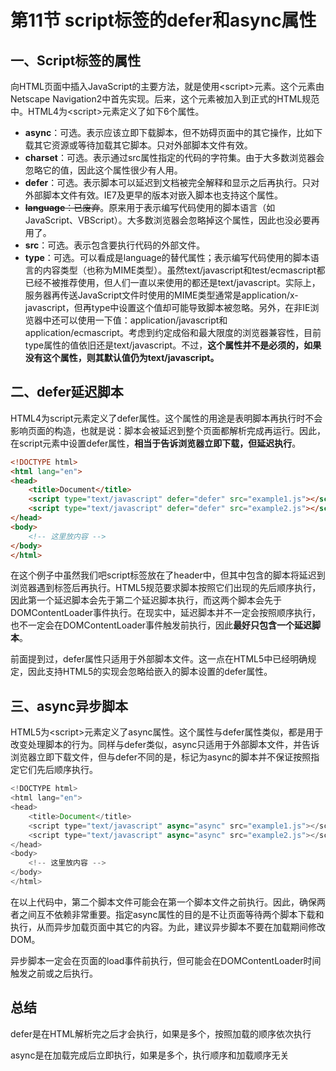 # 第11节 script标签的defer和async属性

## 一、Script标签的属性

向HTML页面中插入JavaScript的主要方法，就是使用&lt;script&gt;元素。这个元素由Netscape Navigation2中首先实现。后来，这个元素被加入到正式的HTML规范中。HTML4为&lt;script&gt;元素定义了如下6个属性。

* **async**：可选。表示应该立即下载脚本，但不妨碍页面中的其它操作，比如下载其它资源或等待加载其它脚本。只对外部脚本文件有效。
* **charset**：可选。表示通过src属性指定的代码的字符集。由于大多数浏览器会忽略它的值，因此这个属性很少有人用。
* **defer**：可选。表示脚本可以延迟到文档被完全解释和显示之后再执行。只对外部脚本文件有效。IE7及更早的版本对嵌入脚本也支持这个属性。
* ~~**language**：已废弃~~。原来用于表示编写代码使用的脚本语言（如JavaScript、VBScript）。大多数浏览器会忽略掉这个属性，因此也没必要再用了。
* **src**：可选。表示包含要执行代码的外部文件。
* **type**：可选。可以看成是language的替代属性；表示编写代码使用的脚本语言的内容类型（也称为MIME类型）。虽然text/javascript和test/ecmascript都已经不被推荐使用，但人们一直以来使用的都还是text/javascript。实际上，服务器再传送JavaScript文件时使用的MIME类型通常是application/x-javascript，但再type中设置这个值却可能导致脚本被忽略。另外，在非IE浏览器中还可以使用一下值：application/javascript和application/ecmascript。考虑到约定成俗和最大限度的浏览器兼容性，目前type属性的值依旧还是text/javascript。不过，**这个属性并不是必须的，如果没有这个属性，则其默认值仍为text/javascript。**

## 二、defer延迟脚本

HTML4为script元素定义了defer属性。这个属性的用途是表明脚本再执行时不会影响页面的构造，也就是说：脚本会被延迟到整个页面都解析完成再运行。因此，在script元素中设置defer属性，**相当于告诉浏览器立即下载，但延迟执行**。

```html
<!DOCTYPE html>
<html lang="en">
<head>
    <title>Document</title>
    <script type="text/javascript" defer="defer" src="example1.js"></script>
    <script type="text/javascript" defer="defer" src="example2.js"></script>
</head>
<body>
    <!-- 这里放内容 -->
</body>
</html>
```

在这个例子中虽然我们吧script标签放在了header中，但其中包含的脚本将延迟到浏览器遇到标签后再执行。HTML5规范要求脚本按照它们出现的先后顺序执行，因此第一个延迟脚本会先于第二个延迟脚本执行，而这两个脚本会先于DOMContentLoader事件执行。在现实中，延迟脚本并不一定会按照顺序执行，也不一定会在DOMContentLoader事件触发前执行，因此**最好只包含一个延迟脚本**。

前面提到过，defer属性只适用于外部脚本文件。这一点在HTML5中已经明确规定，因此支持HTML5的实现会忽略给嵌入的脚本设置的defer属性。

## 三、async异步脚本

HTML5为&lt;script&gt;元素定义了async属性。这个属性与defer属性类似，都是用于改变处理脚本的行为。同样与defer类似，async只适用于外部脚本文件，并告诉浏览器立即下载文件，但与defer不同的是，标记为async的脚本并不保证按照指定它们先后顺序执行。

```js
<!DOCTYPE html>
<html lang="en">
<head>
    <title>Document</title>
    <script type="text/javascript" async="async" src="example1.js"></script>
    <script type="text/javascript" async="async" src="example2.js"></script>
</head>
<body>
    <!-- 这里放内容 -->
</body>
</html>
```

在以上代码中，第二个脚本文件可能会在第一个脚本文件之前执行。因此，确保两者之间互不依赖非常重要。指定async属性的目的是不让页面等待两个脚本下载和执行，从而异步加载页面中其它的内容。为此，建议异步脚本不要在加载期间修改DOM。

异步脚本一定会在页面的load事件前执行，但可能会在DOMContentLoader时间触发之前或之后执行。

## 总结

defer是在HTML解析完之后才会执行，如果是多个，按照加载的顺序依次执行

async是在加载完成后立即执行，如果是多个，执行顺序和加载顺序无关

